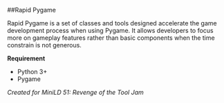 ##Rapid Pygame

Rapid Pygame is a set of classes and tools designed accelerate the game development process when using Pygame. It allows
developers to focus more on gameplay features rather than basic components when the time constrain is not generous.

__Requirement__
- Python 3+
- Pygame

_Created for MiniLD 51: Revenge of the Tool Jam_